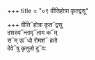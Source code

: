 +++
title = "०९ वीतिहोत्रा कृतद्वसू"

+++
वीति᳓होत्रा कृत᳓द्वसू  
दशस्य᳓न्तामृ᳓ताय क᳓म्  
स᳓म् ऊ᳓धो रोमशं᳓ हतो  
देवे᳓षु कृणुतो दु᳓वः